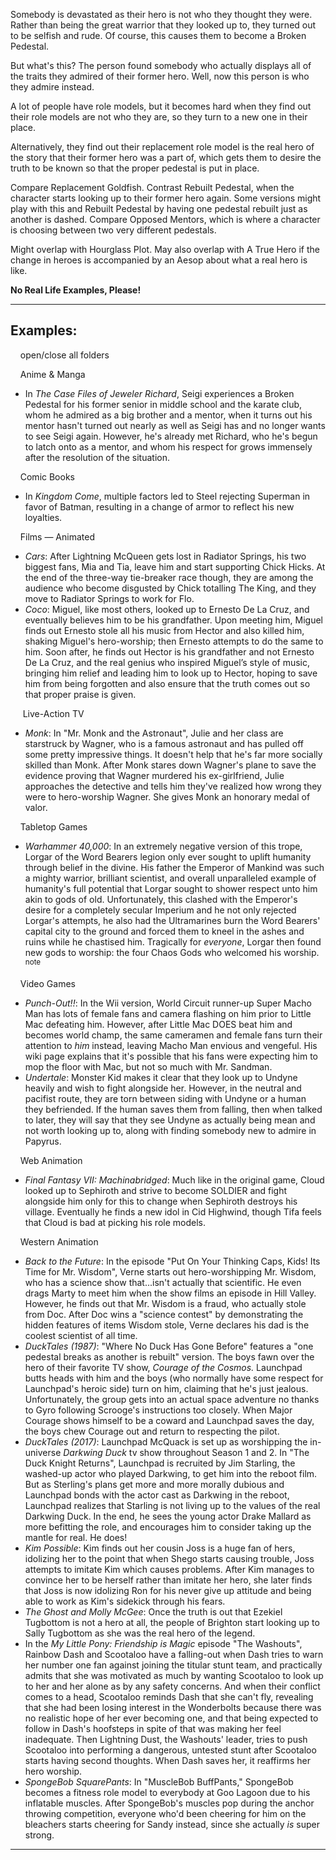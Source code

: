Somebody is devastated as their hero is not who they thought they were. Rather than being the great warrior that they looked up to, they turned out to be selfish and rude. Of course, this causes them to become a Broken Pedestal.

But what's this? The person found somebody who actually displays all of the traits they admired of their former hero. Well, now this person is who they admire instead.

A lot of people have role models, but it becomes hard when they find out their role models are not who they are, so they turn to a new one in their place.

Alternatively, they find out their replacement role model is the real hero of the story that their former hero was a part of, which gets them to desire the truth to be known so that the proper pedestal is put in place.

Compare Replacement Goldfish. Contrast Rebuilt Pedestal, when the character starts looking up to their former hero again. Some versions might play with this and Rebuilt Pedestal by having one pedestal rebuilt just as another is dashed. Compare Opposed Mentors, which is where a character is choosing between two very different pedestals.

Might overlap with Hourglass Plot. May also overlap with A True Hero if the change in heroes is accompanied by an Aesop about what a real hero is like.

**No Real Life Examples, Please!**

___

## Examples:

    open/close all folders 

    Anime & Manga 

-   In _The Case Files of Jeweler Richard_, Seigi experiences a Broken Pedestal for his former senior in middle school and the karate club, whom he admired as a big brother and a mentor, when it turns out his mentor hasn't turned out nearly as well as Seigi has and no longer wants to see Seigi again. However, he's already met Richard, who he's begun to latch onto as a mentor, and whom his respect for grows immensely after the resolution of the situation.

    Comic Books 

-   In _Kingdom Come_, multiple factors led to Steel rejecting Superman in favor of Batman, resulting in a change of armor to reflect his new loyalties.

    Films — Animated 

-   _Cars_: After Lightning McQueen gets lost in Radiator Springs, his two biggest fans, Mia and Tia, leave him and start supporting Chick Hicks. At the end of the three-way tie-breaker race though, they are among the audience who become disgusted by Chick totalling The King, and they move to Radiator Springs to work for Flo.
-   _Coco_: Miguel, like most others, looked up to Ernesto De La Cruz, and eventually believes him to be his grandfather. Upon meeting him, Miguel finds out Ernesto stole all his music from Hector and also killed him, shaking Miguel's hero-worship; then Ernesto attempts to do the same to him. Soon after, he finds out Hector is his grandfather and not Ernesto De La Cruz, and the real genius who inspired Miguel’s style of music, bringing him relief and leading him to look up to Hector, hoping to save him from being forgotten and also ensure that the truth comes out so that proper praise is given.

     Live-Action TV 

-   _Monk_: In "Mr. Monk and the Astronaut", Julie and her class are starstruck by Wagner, who is a famous astronaut and has pulled off some pretty impressive things. It doesn't help that he's far more socially skilled than Monk. After Monk stares down Wagner's plane to save the evidence proving that Wagner murdered his ex-girlfriend, Julie approaches the detective and tells him they've realized how wrong they were to hero-worship Wagner. She gives Monk an honorary medal of valor.

    Tabletop Games 

-   _Warhammer 40,000_: In an extremely negative version of this trope, Lorgar of the Word Bearers legion only ever sought to uplift humanity through belief in the divine. His father the Emperor of Mankind was such a mighty warrior, brilliant scientist, and overall unparalleled example of humanity's full potential that Lorgar sought to shower respect unto him akin to gods of old. Unfortunately, this clashed with the Emperor's desire for a completely secular Imperium and he not only rejected Lorgar's attempts, he also had the Ultramarines burn the Word Bearers' capital city to the ground and forced them to kneel in the ashes and ruins while he chastised him. Tragically for _everyone_, Lorgar then found new gods to worship: the four Chaos Gods who welcomed his worship. <sup>note&nbsp;</sup> 

    Video Games 

-   _Punch-Out!!_: In the Wii version, World Circuit runner-up Super Macho Man has lots of female fans and camera flashing on him prior to Little Mac defeating him. However, after Little Mac DOES beat him and becomes world champ, the same cameramen and female fans turn their attention to _him_ instead, leaving Macho Man envious and vengeful. His wiki page explains that it's possible that his fans were expecting him to mop the floor with Mac, but not so much with Mr. Sandman.
-   _Undertale_: Monster Kid makes it clear that they look up to Undyne heavily and wish to fight alongside her. However, in the neutral and pacifist route, they are torn between siding with Undyne or a human they befriended. If the human saves them from falling, then when talked to later, they will say that they see Undyne as actually being mean and not worth looking up to, along with finding somebody new to admire in Papyrus.

    Web Animation 

-   _Final Fantasy VII: Machinabridged_: Much like in the original game, Cloud looked up to Sephiroth and strive to become SOLDIER and fight alongside him only for this to change when Sephiroth destroys his village. Eventually he finds a new idol in Cid Highwind, though Tifa feels that Cloud is bad at picking his role models.

    Western Animation 

-   _Back to the Future_: In the episode "Put On Your Thinking Caps, Kids! Its Time for Mr. Wisdom", Verne starts out hero-worshipping Mr. Wisdom, who has a science show that...isn't actually that scientific. He even drags Marty to meet him when the show films an episode in Hill Valley. However, he finds out that Mr. Wisdom is a fraud, who actually stole from Doc. After Doc wins a "science contest" by demonstrating the hidden features of items Wisdom stole, Verne declares his dad is the coolest scientist of all time.
-   _DuckTales (1987)_: "Where No Duck Has Gone Before" features a "one pedestal breaks as another is rebuilt" version. The boys fawn over the hero of their favorite TV show, _Courage of the Cosmos._ Launchpad butts heads with him and the boys (who normally have some respect for Launchpad's heroic side) turn on him, claiming that he's just jealous. Unfortunately, the group gets into an actual space adventure no thanks to Gyro following Scrooge's instructions too closely. When Major Courage shows himself to be a coward and Launchpad saves the day, the boys chew Courage out and return to respecting the pilot.
-   _DuckTales (2017)_: Launchpad McQuack is set up as worshipping the in-universe _Darkwing Duck_ tv show throughout Season 1 and 2. In "The Duck Knight Returns", Launchpad is recruited by Jim Starling, the washed-up actor who played Darkwing, to get him into the reboot film. But as Sterling's plans get more and more morally dubious and Launchpad bonds with the actor cast as Darkwing in the reboot, Launchpad realizes that Starling is not living up to the values of the real Darkwing Duck. In the end, he sees the young actor Drake Mallard as more befitting the role, and encourages him to consider taking up the mantle for real. He does!
-   _Kim Possible_: Kim finds out her cousin Joss is a huge fan of hers, idolizing her to the point that when Shego starts causing trouble, Joss attempts to imitate Kim which causes problems. After Kim manages to convince her to be herself rather than imitate her hero, she later finds that Joss is now idolizing Ron for his never give up attitude and being able to work as Kim's sidekick through his fears.
-   _The Ghost and Molly McGee_: Once the truth is out that Ezekiel Tugbottom is not a hero at all, the people of Brighton start looking up to Sally Tugbottom as she was the real hero of the legend.
-   In the _My Little Pony: Friendship is Magic_ episode "The Washouts", Rainbow Dash and Scootaloo have a falling-out when Dash tries to warn her number one fan against joining the titular stunt team, and practically admits that she was motivated as much by wanting Scootaloo to look up to her and her alone as by any safety concerns. And when their conflict comes to a head, Scootaloo reminds Dash that she can't fly, revealing that she had been losing interest in the Wonderbolts because there was no realistic hope of her ever becoming one, and that being expected to follow in Dash's hoofsteps in spite of that was making her feel inadequate. Then Lightning Dust, the Washouts' leader, tries to push Scootaloo into performing a dangerous, untested stunt after Scootaloo starts having second thoughts. When Dash saves her, it reaffirms her hero worship.
-   _SpongeBob SquarePants_: In "MuscleBob BuffPants," SpongeBob becomes a fitness role model to everybody at Goo Lagoon due to his inflatable muscles. After SpongeBob's muscles pop during the anchor throwing competition, everyone who'd been cheering for him on the bleachers starts cheering for Sandy instead, since she actually _is_ super strong.

___